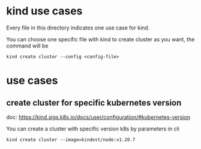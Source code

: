 # kind use cases

Every file in this directory indicates one use case for kind.

You can choose one specific file with kind to create cluster as you want, the command will be 

```
kind create cluster --config <config-file>
```

# use cases

## create cluster for specific kubernetes version

doc: https://kind.sigs.k8s.io/docs/user/configuration/#kubernetes-version

You can create a cluster with specific version k8s by parameters in cli

```
kind create cluster --image=kindest/node:v1.20.7
```




